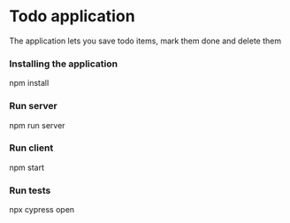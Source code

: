 # Todo application
The application lets you save todo items, mark them done and delete them

### Installing the application
npm install

### Run server
npm run server

### Run client
npm start

### Run tests
npx cypress open